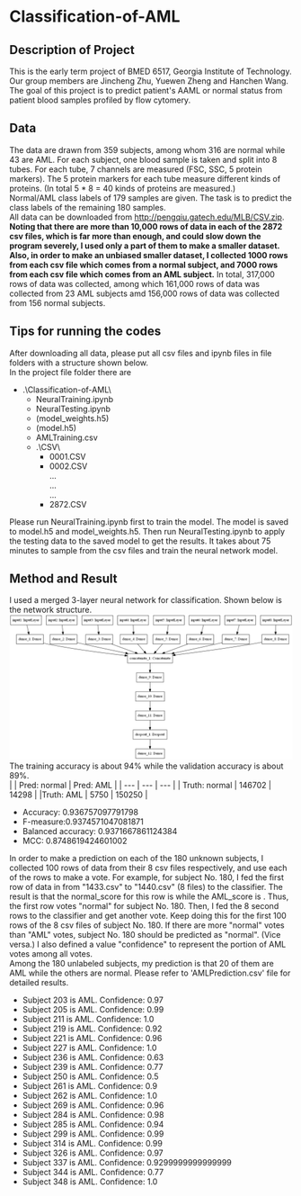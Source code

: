 # Classification-of-AML
## Description of Project
This is the early term project of BMED 6517, Georgia Institute of Technology. Our group members are Jincheng Zhu, Yuewen Zheng and Hanchen Wang. The goal of this project is to predict patient's AAML or normal status from patient blood samples profiled by flow cytomery.  
## Data
The data are drawn from 359 subjects, among whom 316 are normal while 43 are AML. For each subject, one blood sample is taken and split into 8 tubes. For each tube, 7 channels are measured (FSC, SSC, 5 protein markers). The 5 protein markers for each tube measure different kinds of proteins. (In total 5 * 8 = 40 kinds of proteins are measured.)  
Normal/AML class labels of 179 samples are given. The task is to predict the class labels of the remaining 180 samples.  
All data can be downloaded from http://pengqiu.gatech.edu/MLB/CSV.zip.  
**Noting that there are more than 10,000 rows of data in each of the 2872 csv files, which is far more than enough, and could slow down the program severely, I used only a part of them to make a smaller dataset. Also, in order to make an unbiased smaller dataset, I collected 1000 rows from each csv file which comes from a normal subject, and 7000 rows from each csv file which comes from an AML subject.** In total, 317,000 rows of data was collected, among which 161,000 rows of data was collected from 23 AML subjects amd 156,000 rows of data was collected from 156 normal subjects.

## Tips for running the codes
After downloading all data, please put all csv files and ipynb files in file folders with a structure shown below.  
In the project file folder there are
- .\Classification-of-AML\  
	- NeuralTraining.ipynb  
	- NeuralTesting.ipynb  
	- (model_weights.h5)  
	- (model.h5)  
	- AMLTraining.csv  
	- .\CSV\  
		- 0001.CSV  
		- 0002.CSV  
		...  
		...  
		...  
		- 2872.CSV  

Please run NeuralTraining.ipynb first to train the model. The model is saved to model.h5 and model_weights.h5. Then run NeuralTesting.ipynb to apply the testing data to the saved model to get the results. It takes about 75 minutes to sample from the csv files and train the neural network model.

## Method and Result
I used a merged 3-layer neural network for classification. Shown below is the network structure.  
![NN model structure](/model.png)
The training accuracy is about 94% while the validation accuracy is about 89%.  
|  | Pred: normal | Pred: AML |
| --- | --- | --- |
| Truth: normal | 146702 | 14298 |
|Truth: AML | 5750 | 150250 |

- Accuracy: 0.936757097791798  
- F-measure:0.9374571047081871  
- Balanced accuracy: 0.9371667861124384  
- MCC: 0.8748619424601002  
  
In order to make a prediction on each of the 180 unknown subjects, I collected 100 rows of data from their 8 csv files respectively, and use each of the rows to make a vote. For example, for subject No. 180, I fed the first row of data in from "1433.csv" to "1440.csv" (8 files) to the classifier. The result is that the normal_score for this row is while the AML_score is . Thus, the first row votes "normal" for subject No. 180. Then, I fed the 8 second rows to the classifier and get another vote. Keep doing this for the first 100 rows of the 8 csv files of subject No. 180. If there are more "normal" votes than "AML" votes, subject No. 180 should be predicted as "normal". (Vice versa.) I also defined a value "confidence" to represent the portion of AML votes among all votes.  
Among the 180 unlabeled subjects, my prediction is that 20 of them are AML while the others are normal. Please refer to 'AMLPrediction.csv' file for detailed results.  
- Subject 203 is AML. Confidence: 0.97  
- Subject 205 is AML. Confidence: 0.99  
- Subject 211 is AML. Confidence: 1.0  
- Subject 219 is AML. Confidence: 0.92  
- Subject 221 is AML. Confidence: 0.96  
- Subject 227 is AML. Confidence: 1.0  
- Subject 236 is AML. Confidence: 0.63  
- Subject 239 is AML. Confidence: 0.77  
- Subject 250 is AML. Confidence: 0.5  
- Subject 261 is AML. Confidence: 0.9  
- Subject 262 is AML. Confidence: 1.0  
- Subject 269 is AML. Confidence: 0.96  
- Subject 284 is AML. Confidence: 0.98  
- Subject 285 is AML. Confidence: 0.94  
- Subject 299 is AML. Confidence: 0.99  
- Subject 314 is AML. Confidence: 0.99  
- Subject 326 is AML. Confidence: 0.97  
- Subject 337 is AML. Confidence: 0.9299999999999999  
- Subject 344 is AML. Confidence: 0.77  
- Subject 348 is AML. Confidence: 1.0

